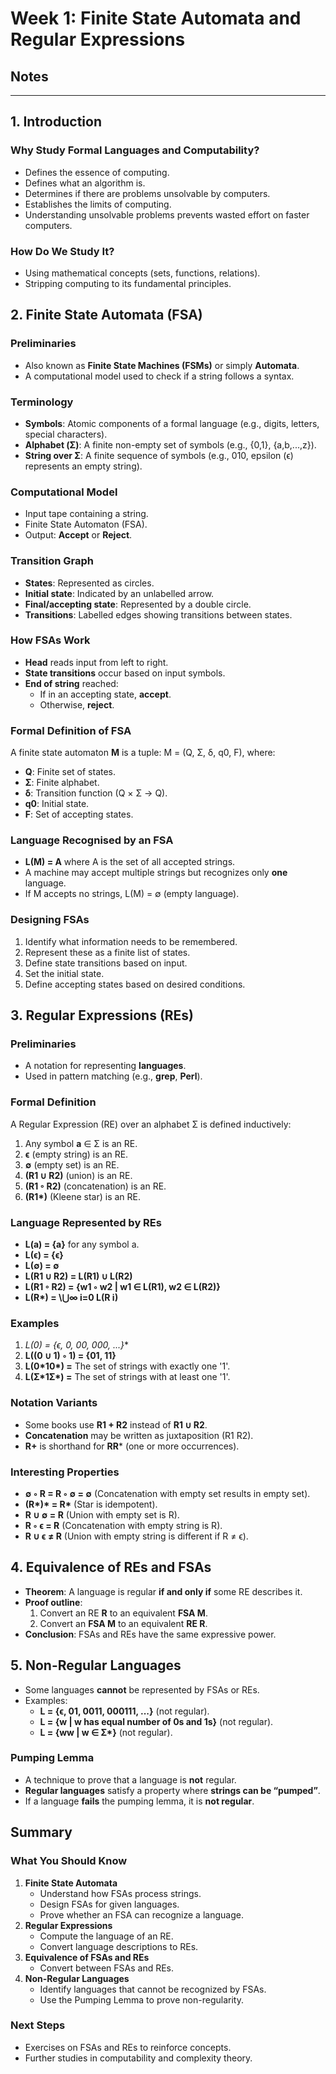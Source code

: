 # Week 1: Finite State Automata and Regular Expressions
## Notes
---
## 1. Introduction

### Why Study Formal Languages and Computability?
- Defines the essence of computing.
- Defines what an algorithm is.
- Determines if there are problems unsolvable by computers.
- Establishes the limits of computing.
- Understanding unsolvable problems prevents wasted effort on faster computers.

### How Do We Study It?
- Using mathematical concepts (sets, functions, relations).
- Stripping computing to its fundamental principles.

## 2. Finite State Automata (FSA)

### Preliminaries
- Also known as **Finite State Machines (FSMs)** or simply **Automata**.
- A computational model used to check if a string follows a syntax.

### Terminology
- **Symbols**: Atomic components of a formal language (e.g., digits, letters, special characters).
- **Alphabet (Σ)**: A finite non-empty set of symbols (e.g., {0,1}, {a,b,...,z}).
- **String over Σ**: A finite sequence of symbols (e.g., 010, epsilon (ϵ) represents an empty string).

### Computational Model
- Input tape containing a string.
- Finite State Automaton (FSA).
- Output: **Accept** or **Reject**.

### Transition Graph
- **States**: Represented as circles.
- **Initial state**: Indicated by an unlabelled arrow.
- **Final/accepting state**: Represented by a double circle.
- **Transitions**: Labelled edges showing transitions between states.

### How FSAs Work
- **Head** reads input from left to right.
- **State transitions** occur based on input symbols.
- **End of string** reached:
  - If in an accepting state, **accept**.
  - Otherwise, **reject**.

### Formal Definition of FSA
A finite state automaton **M** is a tuple:
M = (Q, Σ, δ, q0, F), where:
- **Q**: Finite set of states.
- **Σ**: Finite alphabet.
- **δ**: Transition function (Q × Σ → Q).
- **q0**: Initial state.
- **F**: Set of accepting states.

### Language Recognised by an FSA
- **L(M) = A** where A is the set of all accepted strings.
- A machine may accept multiple strings but recognizes only **one** language.
- If M accepts no strings, L(M) = ∅ (empty language).

### Designing FSAs
1. Identify what information needs to be remembered.
2. Represent these as a finite list of states.
3. Define state transitions based on input.
4. Set the initial state.
5. Define accepting states based on desired conditions.

## 3. Regular Expressions (REs)

### Preliminaries
- A notation for representing **languages**.
- Used in pattern matching (e.g., **grep**, **Perl**).

### Formal Definition
A Regular Expression (RE) over an alphabet Σ is defined inductively:
1. Any symbol **a** ∈ Σ is an RE.
2. **ϵ** (empty string) is an RE.
3. **∅** (empty set) is an RE.
4. **(R1 ∪ R2)** (union) is an RE.
5. **(R1 ◦ R2)** (concatenation) is an RE.
6. **(R1\*)** (Kleene star) is an RE.

### Language Represented by REs
- **L(a) = {a}** for any symbol a.
- **L(ϵ) = {ϵ}**
- **L(∅) = ∅**
- **L(R1 ∪ R2) = L(R1) ∪ L(R2)**
- **L(R1 ◦ R2) = {w1 ◦ w2 | w1 ∈ L(R1), w2 ∈ L(R2)}**
- **L(R\*) = \⋃∞ i=0 L(R i)**

### Examples
1. **L(0*) = {ϵ, 0, 00, 000, ...}**
2. **L((0 ∪ 1) ◦ 1) = {01, 11}**
3. **L(0\*10\*) =** The set of strings with exactly one '1'.
4. **L(Σ\*1Σ\*) =** The set of strings with at least one '1'.

### Notation Variants
- Some books use **R1 + R2** instead of **R1 ∪ R2**.
- **Concatenation** may be written as juxtaposition (R1 R2).
- **R+** is shorthand for **RR*** (one or more occurrences).

### Interesting Properties
- **∅ ◦ R = R ◦ ∅ = ∅** (Concatenation with empty set results in empty set).
- **(R\*)\* = R\*** (Star is idempotent).
- **R ∪ ∅ = R** (Union with empty set is R).
- **R ◦ ϵ = R** (Concatenation with empty string is R).
- **R ∪ ϵ ≠ R** (Union with empty string is different if R ≠ ϵ).

## 4. Equivalence of REs and FSAs
- **Theorem**: A language is regular **if and only if** some RE describes it.
- **Proof outline**:
  1. Convert an RE **R** to an equivalent **FSA M**.
  2. Convert an **FSA M** to an equivalent **RE R**.
- **Conclusion**: FSAs and REs have the same expressive power.

## 5. Non-Regular Languages
- Some languages **cannot** be represented by FSAs or REs.
- Examples:
  - **L = {ϵ, 01, 0011, 000111, ...}** (not regular).
  - **L = {w | w has equal number of 0s and 1s}** (not regular).
  - **L = {ww | w ∈ Σ\*}** (not regular).

### Pumping Lemma
- A technique to prove that a language is **not** regular.
- **Regular languages** satisfy a property where **strings can be “pumped”**.
- If a language **fails** the pumping lemma, it is **not regular**.

## Summary
### What You Should Know
1. **Finite State Automata**
   - Understand how FSAs process strings.
   - Design FSAs for given languages.
   - Prove whether an FSA can recognize a language.
2. **Regular Expressions**
   - Compute the language of an RE.
   - Convert language descriptions to REs.
3. **Equivalence of FSAs and REs**
   - Convert between FSAs and REs.
4. **Non-Regular Languages**
   - Identify languages that cannot be recognized by FSAs.
   - Use the Pumping Lemma to prove non-regularity.

### Next Steps
- Exercises on FSAs and REs to reinforce concepts.
- Further studies in computability and complexity theory.
